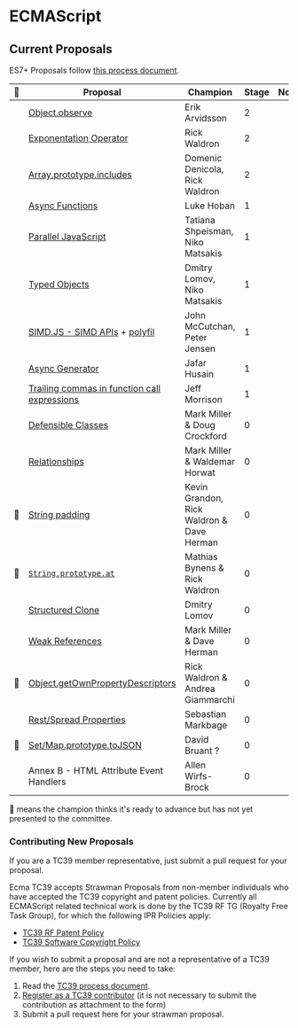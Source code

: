 ECMAScript
====


## Current Proposals
ES7+ Proposals follow [this process document](https://docs.google.com/document/d/1QbEE0BsO4lvl7NFTn5WXWeiEIBfaVUF7Dk0hpPpPDzU).

|🚀| Proposal                                                                                             | Champion      | Stage | Notes
|---|------------------------------------------------------------------------------------                 |-------------- | ------|------
| | [Object.observe](https://github.com/arv/ecmascript-object-observe)                                   | Erik Arvidsson     |2      |
| | [Exponentation Operator](https://github.com/rwaldron/exponentiation-operator) | Rick Waldron | 2
| | [Array.prototype.includes](https://github.com/tc39/Array.prototype.includes/) | Domenic Denicola, Rick Waldron | 2
| | [Async Functions](https://github.com/lukehoban/ecmascript-asyncawait)                                |Luke Hoban     |1      |
| | [Parallel JavaScript](http://wiki.ecmascript.org/doku.php?id=strawman:data_parallelism)              |Tatiana Shpeisman, Niko Matsakis     |1      |
| | [Typed Objects](https://github.com/dslomov-chromium/typed-objects-es7)       |Dmitry Lomov, Niko Matsakis   |1
| | [SIMD.JS - SIMD APIs](https://docs.google.com/presentation/d/1yc2NDzFJ-0yD980URiTcV3oE_2cQDVzXuH4Rss1fG8s/edit?usp=sharing) +  [polyfil](https://github.com/johnmccutchan/ecmascript_simd)| John McCutchan, Peter Jensen | 1
| | [Async Generator](https://github.com/jhusain/asyncgenerator) | Jafar Husain | 1 |
| | [Trailing commas in function call expressions](https://github.com/tc39/tc39-notes/raw/master/es6/2014-09/trailing_comma_proposal.pdf) | Jeff Morrison | 1
| | [Defensible Classes](http://wiki.ecmascript.org/doku.php?id=strawman:defensible_classes) | Mark Miller & Doug Crockford | 0
| | [Relationships](http://wiki.ecmascript.org/doku.php?id=strawman:relationships) | Mark Miller & Waldemar Horwat | 0
|🚀| [String padding](http://wiki.ecmascript.org/doku.php?id=strawman:string_padding) | Kevin Grandon, Rick Waldron & Dave Herman | 0     |
|🚀| [`String.prototype.at`](https://github.com/mathiasbynens/String.prototype.at) | Mathias Bynens & Rick Waldron | 0     |
| | [Structured Clone](https://github.com/dslomov-chromium/ecmascript-structured-clone)       |Dmitry Lomov   |0
| | [Weak References](http://wiki.ecmascript.org/doku.php?id=strawman:weakreferences) | Mark Miller & Dave Herman | 0
|🚀| [Object.getOwnPropertyDescriptors](https://gist.github.com/WebReflection/9353781) | Rick Waldron & Andrea Giammarchi | 0
| | [Rest/Spread Properties](https://github.com/sebmarkbage/ecmascript-rest-spread) | Sebastian Markbage | 0
|🚀| [Set/Map.prototype.toJSON](https://github.com/DavidBruant/Map-Set.prototype.toJSON) | David Bruant ? | 0
| | Annex B - HTML Attribute Event Handlers| Allen Wirfs-Brock | 0



🚀 means the champion thinks it's ready to advance but has not yet presented to the committee.


### Contributing New Proposals
If you are a TC39 member representative, just submit a pull request for your proposal.

Ecma TC39 accepts Strawman Proposals from non-member individuals who have accepted the TC39 copyright and patent policies. Currently all ECMAScript related technical work is done by the TC39 RF TG (Royalty Free Task Group), for which the following IPR Policies apply:

  * [TC39 RF Patent Policy](http://www.ecma-international.org/memento/TC39%20policy/Ecma%20Experimental%20TC39%20Royalty-Free%20Patent%20Policy.pdf)
  * [TC39 Software Copyright Policy](http://www.ecma-international.org/memento/TC39%20experimental%20policy.htm) 

If you wish to submit a proposal and are not a representative of a TC39 member, here are the steps you need to take:

  1. Read the  [TC39 process document](https://docs.google.com/document/d/1QbEE0BsO4lvl7NFTn5WXWeiEIBfaVUF7Dk0hpPpPDzU).
  2. [Register as a TC39 contributor](http://www.ecma-international.org/memento/register_TC39_Royalty_Free_Task_Group.php) (it is not necessary to submit the contribution as attachment to the form)
  3. Submit a pull request here for your strawman proposal.

